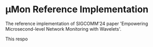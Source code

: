 
# μMon Reference Implementation

The reference implementation of SIGCOMM'24 paper 'Empowering Microsecond-level Network Monitoring with Wavelets'.

This respo